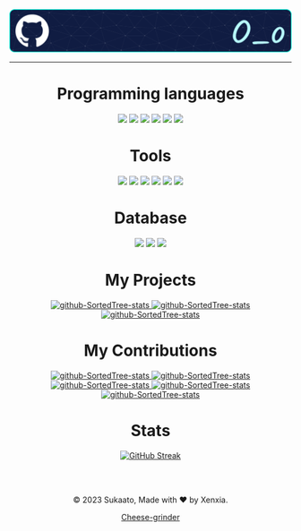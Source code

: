 <div align="center">

<img src="https://github.com/Sukaato/Sukaato/blob/main/banner.png?raw=true" alt="My Banner" />

---

# Programming languages
<img src="https://img.shields.io/badge/TypeScript-3178C6?style=for-the-badge&logo=typescript&logoColor=white" />
<img src="https://img.shields.io/badge/JavaScript-F7DF1E?style=for-the-badge&logo=javascript&logoColor=black" />
<img src="https://img.shields.io/badge/Go-00ADD8?style=for-the-badge&logo=go&logoColor=white" />
<img src="https://img.shields.io/badge/Rust-dea584?style=for-the-badge&logo=Rust&logoColor=white" />

<img src="https://img.shields.io/badge/HTML5-E34F26?style=for-the-badge&logo=html5&logoColor=white" />
<img src="https://img.shields.io/badge/CSS3-1572B6?style=for-the-badge&logo=css3&logoColor=white" />


# Tools
<img src="https://img.shields.io/badge/vite-646CFF?style=for-the-badge&logo=vite&logoColor=white" />
<img src="https://img.shields.io/badge/biome-60A5FA?style=for-the-badge&logo=biome&logoColor=white" />
<img src="https://img.shields.io/badge/rollup-EC4A3F?style=for-the-badge&logo=rollupdotjs&logoColor=white" />
<img src="https://img.shields.io/badge/CI-2088FF?style=for-the-badge&logo=githubactions&logoColor=white&labelcolor=000000" />

<img src="https://img.shields.io/badge/npm-CB3837?style=for-the-badge&logo=npm&logoColor=white" />
<img src="https://img.shields.io/badge/bun-000000?style=for-the-badge&logo=bun&logoColor=white" />


# Database
<img src="https://img.shields.io/badge/MariaDB-003545?style=for-the-badge&logo=mariadb&logoColor=white" />
<img src="https://img.shields.io/badge/mysql-4479A1?style=for-the-badge&logo=mysql&logoColor=white" />
<img src="https://img.shields.io/badge/Mongodb-47A248?style=for-the-badge&logo=mongodb&logoColor=white" />



# My Projects
<a href="https://github.com/CheeseGrinder/poppy-ui">
  <img width="282" src="https://denvercoder1-github-readme-stats.vercel.app/api/pin/?username=CheeseGrinder&repo=poppy-ui&title_color=ee4a77&theme=vue-dark&hide_border=true&show_icons=True" alt="github-SortedTree-stats">
</a>
<a href="https://github.com/CheeseGrinder/stencil-sass-alias">
  <img width="282" src="https://denvercoder1-github-readme-stats.vercel.app/api/pin/?username=CheeseGrinder&repo=stencil-sass-alias&title_color=269DE6&theme=vue-dark&hide_border=true&show_icons=True" alt="github-SortedTree-stats">
</a>
<a href="https://github.com/CheeseGrinder/node-version-bumper">
  <img width="282" src="https://denvercoder1-github-readme-stats.vercel.app/api/pin/?username=CheeseGrinder&repo=node-version-bumper&title_color=5FA04E&theme=vue-dark&hide_border=true&show_icons=True" alt="github-SortedTree-stats">
</a>

# My Contributions
<a href="https://github.com/Ionic-team/stencil">
  <img width="282" src="https://denvercoder1-github-readme-stats.vercel.app/api/pin/?username=Ionic-team&repo=stencil&title_color=269DE6&theme=vue-dark&hide_border=true&show_icons=True" alt="github-SortedTree-stats">
</a>
<a href="https://github.com/Ionic-team/ionic-framework">
  <img width="282" src="https://denvercoder1-github-readme-stats.vercel.app/api/pin/?username=Ionic-team&repo=ionic-framework&title_color=269DE6&theme=vue-dark&hide_border=true&show_icons=True" alt="github-SortedTree-stats">
</a>
<a href="https://github.com/release-it/release-it">
  <img width="282" src="https://denvercoder1-github-readme-stats.vercel.app/api/pin/?username=release-it&repo=release-it&title_color=ffffff&theme=vue-dark&hide_border=true&show_icons=True" alt="github-SortedTree-stats">
</a>
<a href="https://github.com/tauri-apps/tauri">
  <img width="282" src="https://denvercoder1-github-readme-stats.vercel.app/api/pin/?username=tauri-apps&repo=tauri&title_color=efb52e&theme=vue-dark&hide_border=true&show_icons=True" alt="github-SortedTree-stats">
</a>
<a href="https://github.com/dataflareapp/dataflare">
  <img width="282" src="https://denvercoder1-github-readme-stats.vercel.app/api/pin/?username=dataflareapp&repo=dataflare&title_color=0284ec&theme=vue-dark&hide_border=true&show_icons=True" alt="github-SortedTree-stats">
</a>

# Stats
<a href="https://git.io/streak-stats"><img src="https://streak-stats.demolab.com?user=Sukaato&theme=vue-dark&date_format=j%2Fn%5B%2FY%5D&background=45%2C00313E%2C1B3B20" alt="GitHub Streak" /></a>


</br></br>

<p>© 2023 Sukaato, Made with ❤️ by Xenxia. </p>

[Cheese-grinder](https://github.com/CheeseGrinder)

</div>